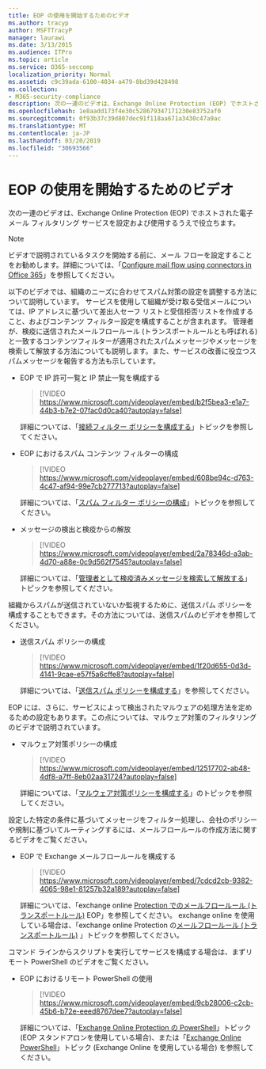 ```yaml
---
title: EOP の使用を開始するためのビデオ
ms.author: tracyp
author: MSFTTracyP
manager: laurawi
ms.date: 3/13/2015
ms.audience: ITPro
ms.topic: article
ms.service: O365-seccomp
localization_priority: Normal
ms.assetid: c9c39ada-6100-4034-a479-8bd39d428498
ms.collection:
- M365-security-compliance
description: 次の一連のビデオは、Exchange Online Protection (EOP) でホストされた電子メール フィルタリング サービスを設定および使用するうえで役立ちます。
ms.openlocfilehash: 1e8aadd173f4e30c528679347171230e83752af0
ms.sourcegitcommit: 0f93b37c39d807dec91f118aa671a3430c47a9ac
ms.translationtype: MT
ms.contentlocale: ja-JP
ms.lasthandoff: 03/20/2019
ms.locfileid: "30693566"
---
```

# <a name="videos-for-getting-started-with-eop"></a>EOP の使用を開始するためのビデオ

次の一連のビデオは、Exchange Online Protection (EOP) でホストされた電子メール フィルタリング サービスを設定および使用するうえで役立ちます。
  
> [!NOTE]
> ビデオで説明されているタスクを開始する前に、メール フローを設定することをお勧めします。詳細については、「[Configure mail flow using connectors in Office 365](http://technet.microsoft.com/library/854b5a50-4462-4836-a092-37e208d29624.aspx)」を参照してください。 
  
以下のビデオでは、組織のニーズに合わせてスパム対策の設定を調整する方法について説明しています。 サービスを使用して組織が受け取る受信メールについては、IP アドレスに基づいて差出人セーフ リストと受信拒否リストを作成すること、およびコンテンツ フィルター設定を構成することが含まれます。 管理者が、検疫に送信されたメールフロールール (トランスポートルールとも呼ばれる) と一致するコンテンツフィルターが適用されたスパムメッセージやメッセージを検索して解放する方法についても説明します。また、サービスの改善に役立つスパムメッセージを報告する方法も示しています。
  
- EOP で IP 許可一覧と IP 禁止一覧を構成する
    > [!VIDEO https://www.microsoft.com/videoplayer/embed/b2f5bea3-e1a7-44b3-b7e2-07fac0d0ca40?autoplay=false]
  
    詳細については、「[接続フィルター ポリシーを構成する](../configure-the-connection-filter-policy.md)」トピックを参照してください。 
    
- EOP におけるスパム コンテンツ フィルターの構成
    > [!VIDEO https://www.microsoft.com/videoplayer/embed/608be94c-d763-4c47-af94-99e7cb277713?autoplay=false]
  
    詳細については、「[スパム フィルター ポリシーの構成](../configure-your-spam-filter-policies.md)」トピックを参照してください。 
    
- メッセージの検出と検疫からの解放
    > [!VIDEO https://www.microsoft.com/videoplayer/embed/2a78346d-a3ab-4d70-a88e-0c9d562f7545?autoplay=false]
  
    詳細については、「[管理者として検疫済みメッセージを検索して解放する](../find-and-release-quarantined-messages-as-an-administrator.md)」トピックを参照してください。 
    
組織からスパムが送信されていないか監視するために、送信スパム ポリシーを構成することもできます。その方法については、送信スパムのビデオを参照してください。
  
- 送信スパム ポリシーの構成
    > [!VIDEO https://www.microsoft.com/videoplayer/embed/1f20d655-0d3d-4141-9cae-e57f5a6cffe8?autoplay=false]
  
    詳細については、「[送信スパム ポリシーを構成する](../configure-the-outbound-spam-policy.md)」を参照してください。
    
EOP には、さらに、サービスによって検出されたマルウェアの処理方法を定めるための設定もあります。この点については、マルウェア対策のフィルタリングのビデオで説明されています。
  
- マルウェア対策ポリシーの構成
    > [!VIDEO https://www.microsoft.com/videoplayer/embed/12517702-ab48-4df8-a7ff-8eb02aa31724?autoplay=false]
  
    詳細については、「[マルウェア対策ポリシーを構成する](../configure-anti-malware-policies.md)」のトピックを参照してください。 
    
設定した特定の条件に基づいてメッセージをフィルター処理し、会社のポリシーや規制に基づいてルーティングするには、メールフロールールの作成方法に関するビデオをご覧ください。
  
- EOP で Exchange メールフロールールを構成する
    > [!VIDEO https://www.microsoft.com/videoplayer/embed/7cdcd2cb-9382-4065-98e1-81257b32a189?autoplay=false]
  
    詳細については、「exchange online [Protection でのメールフロールール (トランスポートルール)](mail-flow-rules-transport-rules-0.md) EOP」を参照してください。 exchange online を使用している場合は、「exchange online Protection の[メールフロールール (トランスポートルール)](http://technet.microsoft.com/library/743bd525-0ca2-426d-b76c-b4a052bc8886.aspx) 」トピックを参照してください。
    
コマンド ラインからスクリプトを実行してサービスを構成する場合は、まずリモート PowerShell のビデオをご覧ください。
  
- EOP におけるリモート PowerShell の使用
    > [!VIDEO https://www.microsoft.com/videoplayer/embed/9cb28006-c2cb-45b6-b72e-eeed8767dee7?autoplay=false]
  
    詳細については、「[Exchange Online Protection の PowerShell](http://technet.microsoft.com/library/f7918a88-774a-405e-945b-bc2f5ee9f748.aspx)」トピック (EOP スタンドアロンを使用している場合)、または「[Exchange Online PowerShell](http://technet.microsoft.com/library/1cb603b0-2961-4afe-b879-b048fe0f64a2.aspx)」トピック (Exchange Online を使用している場合) を参照してください。 
    

